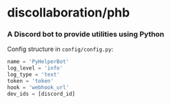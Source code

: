 # discollaboration/phb

### A Discord bot to provide utilities using Python

Config structure in `config/config.py`:
```py
name = 'PyHelperBot'
log_level = 'info'
log_type = 'text'
token = 'token'
hook = 'webhook_url'
dev_ids = [discord_id]
```

